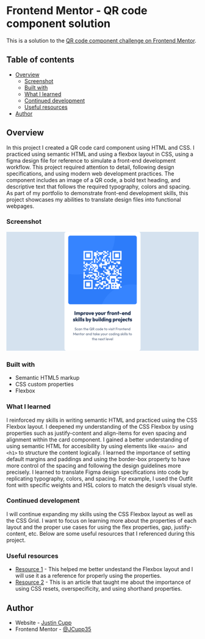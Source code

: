 # Frontend Mentor - QR code component solution

This is a solution to the [QR code component challenge on Frontend Mentor](https://www.frontendmentor.io/challenges/qr-code-component-iux_sIO_H).

## Table of contents

- [Overview](#overview)
  - [Screenshot](#screenshot)
  - [Built with](#built-with)
  - [What I learned](#what-i-learned)
  - [Continued development](#continued-development)
  - [Useful resources](#useful-resources)
- [Author](#author)


## Overview
In this project I created a QR code card component using HTML and CSS. I practiced using semantic HTML and using a flexbox layout in CSS, using a figma design file for reference to simulate a front-end development workflow. This project required attention to detail, following design specifications, and using modern web development practices. The component includes an image of a QR code, a bold text heading, and descriptive text that follows the required typography, colors and spacing. As part of my portfolio to demonstrate front-end development skills, this project showcases my abilities to translate design files into functional webpages.

### Screenshot

![Screenshot of QR Code Component](./images/screenshot.png)


### Built with

- Semantic HTML5 markup
- CSS custom properties
- Flexbox


### What I learned

I reinforced my skills in writing semantic HTML and practiced using the CSS Flexbox layout. I deepened my understanding of the CSS Flexbox by using properties such as justify-content and align-items for even spacing and alignment within the card component. I gained a better understanding of using semantic HTML for accesibility by using elements like `<main> `and `<h1>` to structure the content logically. I learned the importance of setting default margins and paddings and using the border-box property to have more control of the spacing and following the design guidelines more precisely. I learned to translate Figma design specifications into code by replicating typography, colors, and spacing. For example, I used the Outfit font with specific weights and HSL colors to match the design’s visual style.


### Continued development

I will continue expanding my skills using the CSS Flexbox layout as well as the CSS Grid. I want to focus on learning more about the properties of each layout and the proper use cases for using the flex properties, gap, justify-content, etc. Below are some useful resources that I referenced during this project.

### Useful resources

- [Resource 1](https://css-tricks.com/snippets/css/a-guide-to-flexbox/) - This helped me better undestand the Flexbox layout and I will use it as a reference for properly using the properties.
- [Resource 2](https://www.webfx.com/blog/web-design/12-common-css-mistakes-web-developers-make/) - This is an article that taught me about the importance of using CSS resets, overspecificity, and using shorthand properties.


## Author

- Website - [Justin Cupp](https://github.com/JCupp35)
- Frontend Mentor - [@JCupp35](https://www.frontendmentor.io/profile/jcupp35)
